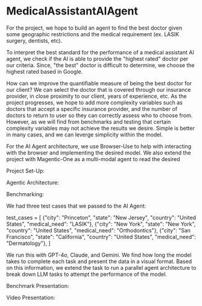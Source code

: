 # MedicalAssistantAIAgent


For the project, we hope to build an agent to find the best doctor given some geographic restrictions and the medical requirement (ex. LASIK surgery, dentists, etc). 


To interpret the best standard for the performance of a medical assistant AI agent, we
check if the AI is able to provide the "highest rated" doctor per our criteria. Since, "the best" doctor is difficult to determine, we choose the highest rated based in Google. 

How can we improve the quantifiable measure of being the best doctor for our client? We can select the doctor that is covered through our insurance provider, in close proximity to our client, years of experience, etc. As the project progresses, we hope to add more complexity variables such as doctors that accept a specific insurance provider, and the number of doctors to return to user so they can correctly assess who to choose from. However, as we will find from benchmarks and testing that certain complexity variables may not achieve the results we desire. Simple is better in many cases, and we can leverge simplicity within the model. 


For the AI Agent architecture, we use Browser-Use to help with interacting with the 
browser and implementing the desired model. We also extend the project with Magentic-One as a multi-modal agent to read the desired 




Project Set-Up: 







Agentic Architecture:







Benchmarking:


We had three test cases that we passed to the AI Agent: 

test_cases = [
        {"city": "Princeton", "state": "New Jersey", "country": "United States", "medical_need": "LASIK"},
        {"city": "New York", "state": "New York", "country": "United States", "medical_need": "Orthodontics"},
        {"city": "San Francisco", "state": "California", "country": "United States", "medical_need": "Dermatology"},
    ]

We run this with GPT-4o, Claude, and Gemini. We find how long the model takes to complete each task and present the data in a visual format. Based on this information, we extend the task to run a parallel agent architecture to break down LLM tasks to attempt the performance of the model. 


Benchmark Presentation:






Video Presentation:






